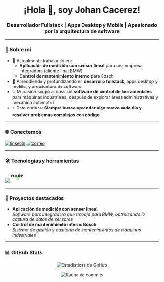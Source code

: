 <h1 align="center">¡Hola 👋, soy Johan Cacerez!</h1>
<h3 align="center">Desarrollador Fullstack | Apps Desktop y Mobile | Apasionado por la arquitectura de software</h3>

---

### 🚀 Sobre mí
- 🔭 Actualmente trabajando en:  
  - **Aplicación de medición con sensor lineal** para una empresa integradora (cliente final BMW)  
  - **Control de mantenimiento interno** para Bosch  
- 🌱 Aprendiendo y profundizando en **desarrollo fullstack**, apps desktop y mobile, y arquitectura de software  
- 💡 Mi pasión surgió al crear un **software de control de herramentales** para máquinas industriales, después de explorar áreas administrativas y mecánica automotriz  
- ⚡ Dato curioso: **Siempre busco aprender algo nuevo cada día y resolver problemas complejos con código**

---

### 🌐 Conectemos
<p align="left">
<a href="https://www.linkedin.com/in/johan-cacerez-1851b3377/" target="_blank">
  <img align="center" src="https://skillicons.dev/icons?i=linkedin" alt="linkedin" height="40"/>
</a>
<a href="mailto:johancacerez5@gmail.com" target="_blank">
  <img align="center" src="https://skillicons.dev/icons?i=gmail" alt="correo" height="40"/>
</a>
</p>

---

### 🛠️ Tecnologías y herramientas
<p align="left">
  <img src="https://skillicons.dev/icons?i=react,next,tailwind,scss,graphql,firebase,postgres,mongodb,express,nest,sqlite" />
  <img src="https://raw.githubusercontent.com/devicons/devicon/master/icons/nodejs/nodejs-original-wordmark.svg" alt="nodejs" width="40" height="40"/>
</p>

---

### 📂 Proyectos destacados
- **Aplicación de medición con sensor lineal**  
  *Software para integradora que trabaja para BMW, optimizando la captura de datos de sensores*  
- **Control de mantenimiento interno Bosch**  
  *Sistema de gestión y auditoría de mantenimientos de máquinas industriales*  

---

### 📊 GitHub Stats
<p align="center">
  <img src="https://github-readme-stats.vercel.app/api?username=johancacerez&show_icons=true&theme=tokyonight" alt="Estadísticas de GitHub"/>
</p>

<p align="center">
  <img src="https://github-readme-streak-stats.herokuapp.com/?user=johancacerez&theme=tokyonight" alt="Racha de commits"/>
</p>
